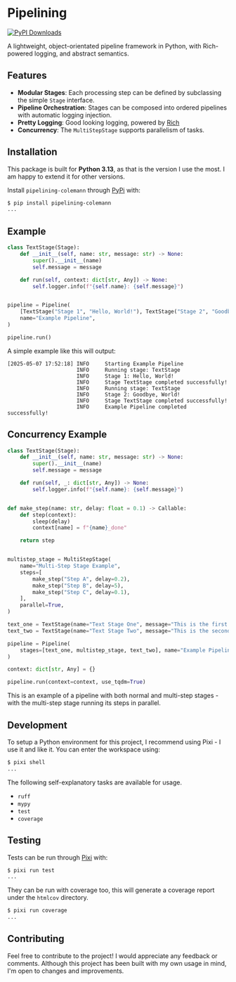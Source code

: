 
# Pipelining

[![PyPI Downloads](https://static.pepy.tech/badge/pipelining-colemann)](https://pepy.tech/projects/pipelining-colemann)

A lightweight, object-orientated pipeline framework in Python, with Rich-powered logging, and abstract semantics.

## Features

- **Modular Stages**: Each processing step can be defined by subclassing the simple `Stage` interface.
- **Pipeline Orchestration**: Stages can be composed into ordered pipelines with automatic logging injection.
- **Pretty Logging**: Good looking logging, powered by [Rich](https://rich.readthedocs.io/en/stable/logging.html)
- **Concurrency**: The `MultiStepStage` supports parallelism of tasks.

## Installation

This package is built for **Python 3.13**, as that is the version I use the most. I am happy to extend it for other versions.

Install `pipelining-colemann` through [PyPi](https://pypi.org/project/pipelining-colemann/) with:

```bash
$ pip install pipelining-colemann
...
```

## Example

```python
class TextStage(Stage):
    def __init__(self, name: str, message: str) -> None:
        super().__init__(name)
        self.message = message

    def run(self, context: dict[str, Any]) -> None:
        self.logger.info(f"{self.name}: {self.message}")


pipeline = Pipeline(
    [TextStage("Stage 1", "Hello, World!"), TextStage("Stage 2", "Goodbye, World!")],
    name="Example Pipeline",
)

pipeline.run()
```

A simple example like this will output:

```text
[2025-05-07 17:52:18] INFO     Starting Example Pipeline                                                                                                                           
                      INFO     Running stage: TextStage                                                                                                                            
                      INFO     Stage 1: Hello, World!                                                                                                                              
                      INFO     Stage TextStage completed successfully!                                                                                                             
                      INFO     Running stage: TextStage                                                                                                                            
                      INFO     Stage 2: Goodbye, World!                                                                                                                            
                      INFO     Stage TextStage completed successfully!                                                                                                             
                      INFO     Example Pipeline completed successfully!                                                                                                            
```

## Concurrency Example

```python
class TextStage(Stage):
    def __init__(self, name: str, message: str) -> None:
        super().__init__(name)
        self.message = message

    def run(self, _: dict[str, Any]) -> None:
        self.logger.info(f"{self.name}: {self.message}")


def make_step(name: str, delay: float = 0.1) -> Callable:
    def step(context):
        sleep(delay)
        context[name] = f"{name}_done"

    return step


multistep_stage = MultiStepStage(
    name="Multi-Step Stage Example",
    steps=[
        make_step("Step A", delay=0.2),
        make_step("Step B", delay=5),
        make_step("Step C", delay=0.1),
    ],
    parallel=True,
)

text_one = TextStage(name="Text Stage One", message="This is the first text stage.")
text_two = TextStage(name="Text Stage Two", message="This is the second text stage.")

pipeline = Pipeline(
    stages=[text_one, multistep_stage, text_two], name="Example Pipeline"
)

context: dict[str, Any] = {}

pipeline.run(context=context, use_tqdm=True)
```

This is an example of a pipeline with both normal and multi-step stages - with the multi-step stage running its steps in parallel.

## Development

To setup a Python environment for this project, I recommend using Pixi - I use it and like it. You can enter the workspace using:

```bash
$ pixi shell
...
```

The following self-explanatory tasks are available for usage.

- `ruff`
- `mypy`
- `test`
- `coverage`

## Testing

Tests can be run through [Pixi](https://pixi.sh/latest/) with:

```bash
$ pixi run test
...
```

They can be run with coverage too, this will generate a coverage report under the `htmlcov` directory.

```bash
$ pixi run coverage
...
```

## Contributing

Feel free to contribute to the project! I would appreciate any feedback or comments. Although this project has been built with my own usage in mind, I'm open to changes and improvements.
